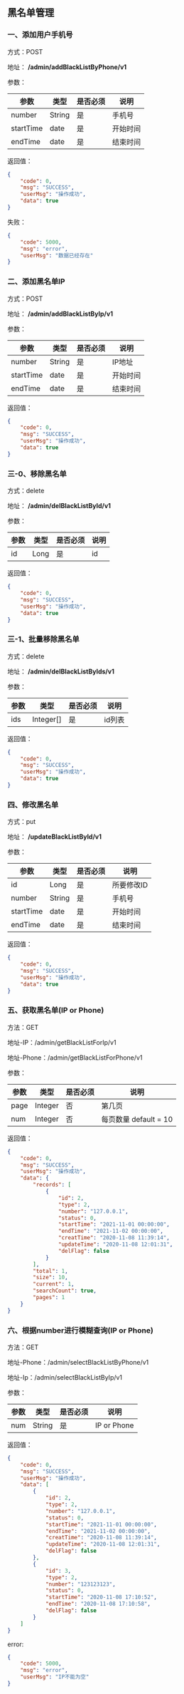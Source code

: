 ## 黑名单管理
### 一、添加用户手机号
方式：POST

地址：
**/admin/addBlackListByPhone/v1**

参数：

|  参数  |  类型  |  是否必须  |  说明  |
|  ----  |  ----  |  ----  | ----  |
| number | String |是|手机号| 
|startTime|date|是|开始时间|
|endTime|date|是|结束时间|

返回值：

```json
{
    "code": 0,
    "msg": "SUCCESS",
    "userMsg": "操作成功",
    "data": true
}
```
失败：
```json
{
    "code": 5000,
    "msg": "error",
    "userMsg": "数据已经存在"
}
```



### 二、添加黑名单IP
方式：POST

地址：
**/admin/addBlackListByIp/v1**

参数：

|  参数  |  类型  |  是否必须  |  说明  |
|  ----  |  ----  |  ----  | ----  |
| number | String |是|IP地址| 
|startTime|date|是|开始时间|
|endTime|date|是|结束时间|

返回值：

```json
{
    "code": 0,
    "msg": "SUCCESS",
    "userMsg": "操作成功",
    "data": true
}
```

### 三-0、移除黑名单
方式：delete

地址：
**/admin/delBlackListById/v1**

参数：

|  参数  |  类型  |  是否必须  |  说明  |
|  ----  |  ----  |  ----  | ----  |
| id | Long |是|id| 


返回值：

```json
{
    "code": 0,
    "msg": "SUCCESS",
    "userMsg": "操作成功",
    "data": true
}
```

### 三-1、批量移除黑名单
方式：delete

地址：
**/admin/delBlackListByIds/v1**

参数：

|  参数  |  类型  |  是否必须  |  说明  |
|  ----  |  ----  |  ----  | ----  |
| ids | Integer[] |是|id列表| 


返回值：

```json
{
    "code": 0,
    "msg": "SUCCESS",
    "userMsg": "操作成功",
    "data": true
}
```


### 四、修改黑名单
方式：put

地址：
**/updateBlackListById/v1**

参数：

|  参数  |  类型  |  是否必须  |  说明  |
|  ----  |  ----  |  ----  | ----  |
| id | Long |是|所要修改ID| 
| number | String |是|手机号| 
|startTime|date|是|开始时间|
|endTime|date|是|结束时间|


返回值：

```json
{
    "code": 0,
    "msg": "SUCCESS",
    "userMsg": "操作成功",
    "data": true
}
```
### 五、获取黑名单(IP or Phone)
方法：GET

地址-IP：/admin/getBlackListForIp/v1

地址-Phone：/admin/getBlackListForPhone/v1


参数：

|  参数  |  类型  |  是否必须  |  说明  |
| ---- | ---- | ---- | ---- |
|page|Integer|否|第几页|
|num|Integer|否|每页数量 default = 10|
返回值：
```json
{
    "code": 0,
    "msg": "SUCCESS",
    "userMsg": "操作成功",
    "data": {
        "records": [
            {
                "id": 2,
                "type": 2,
                "number": "127.0.0.1",
                "status": 0,
                "startTime": "2021-11-01 00:00:00",
                "endTime": "2021-11-02 00:00:00",
                "creatTime": "2020-11-08 11:39:14",
                "updateTime": "2020-11-08 12:01:31",
                "delFlag": false
            }
        ],
        "total": 1,
        "size": 10,
        "current": 1,
        "searchCount": true,
        "pages": 1
    }
}
```

### 六、根据number进行模糊查询(IP or Phone)
方法：GET

地址-Phone：/admin/selectBlackListByPhone/v1

地址-Ip：/admin/selectBlackListByIp/v1


参数：

|  参数  |  类型  |  是否必须  |  说明  |
| ---- | ---- | ---- | ---- |
|num|String|是|IP or Phone|
返回值：
```json
{
    "code": 0,
    "msg": "SUCCESS",
    "userMsg": "操作成功",
    "data": [
        {
            "id": 2,
            "type": 2,
            "number": "127.0.0.1",
            "status": 0,
            "startTime": "2021-11-01 00:00:00",
            "endTime": "2021-11-02 00:00:00",
            "creatTime": "2020-11-08 11:39:14",
            "updateTime": "2020-11-08 12:01:31",
            "delFlag": false
        },
        {
            "id": 3,
            "type": 2,
            "number": "123123123",
            "status": 0,
            "startTime": "2020-11-08 17:10:52",
            "endTime": "2020-11-08 17:10:58",
            "delFlag": false
        }
    ]
}
```

error:
```json
{
    "code": 5000,
    "msg": "error",
    "userMsg": "IP不能为空"
}
```


